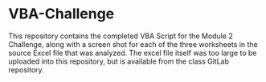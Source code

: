 # VBA-Challenge
This repository contains the completed VBA Script for the Module 2 Challenge, along with a screen shot for each of the three worksheets in the source Excel file that was analyzed.  The excel file itself was too large to be uploaded into this repository, but is available from the class GitLab repository.
